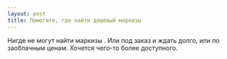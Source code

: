 ```yaml
---
layout: post 
title: Помогите, где найти дешёвый маркизы 
--- 
```

Нигде не могут найти маркизы . Или под заказ и ждать долго, или по заоблачным ценам. Хочется чего-то более доступного.